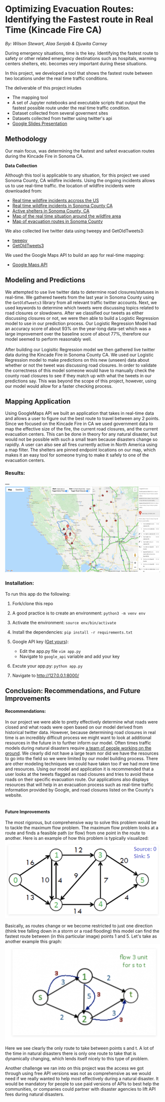 
# Optimizing Evacuation Routes: Identifying the Fastest route in Real Time (Kincade Fire CA)

<em>By: Wilson Stewart, Alaa Senjab & Djuwita Carney</em>

During emergency situations, time is the key. Identifying the fastest route to safety or other related emergency destinations such as hospitals, warming centers shelters, etc. becomes very important during these situations. 

In this project, we developed a tool that shows the fastest route between two locations under the real time traffic conditions.


The deliverable of this project inludes

-   The mapping tool
-   A set of Jupyter notebooks and executable scripts that output the fastest possible route under the real time traffic condition.
-   Dataset collected from several goverment sites
-   Datasets collected from twitter using twitter's api
-   [Google Slides Presentation](https://docs.google.com/presentation/d/17n2EbAjLC2QRx3Zfs5boPi6oWmr5oVD6SUpZ5uYk1C0/edit?usp=sharing)


## Methodology

Our main focus, was determining the fastest and safest evacuation routes during the Kincade Fire in Sonoma CA. 

**Data Collection** 

Although this tool is applicable to any situation, for this project we used Sonoma County, CA wildfire incidents.  Using the ongoing incidents allows us to use real-time traffic. the location of wildfire incidents were downloaded from:

- [Real time wildfire incidents accross the US](https://firms.modaps.eosdis.nasa.gov/active_fire/#firms-txt)
- [Real time wildfire incidents in Sonoma County CA](https://fire.ca.gov/incidents/)
- [Active shelters in Sonoma County, CA](https://socoemergency.org/shelters-and-warming-centers/)
- [Map of the real time situation around the wildfire area](https://sonomacounty.maps.arcgis.com/apps/webappviewer/index.html?id=2cb4401e1fc0494dbf9d9e22aa794617)
- [Map of evacuation routes in Sonoma County](https://www.pressdemocrat.com/news/10124814-181/santa-rosa-releases-evacuation-maps?artslide=4)

We also collected live twitter data using tweepy and GetOldTweets3:
- [tweepy](https://www.tweepy.org/)
- [GetOldTweets3](https://pypi.org/project/GetOldTweets3/)

We used the Google Maps API to build an app for real-time mapping:
- [Google Maps API](https://developers.google.com/maps/documentation)


## Modeling and Predictions

We attempted to use live twitter data to determine road closures/statuses in real-time. We gathered tweets from the last year in Sonoma County using the `GetOldTweets3` library from all relevant traffic twitter accounts. Next, we used keywords to determine which tweets were discussing topics related to road closures or slowdowns. After we classified our tweets as either discussing closures or not, we were then able to build a Logistic Regression model to use in our prediction process. Our Logistic Regression Model had an accuracy score of about 93% on the year-long data-set which was a large improvement over the baseline score of about 77%, therefore our model seemed to perform reasonably well.
<br>
<br>
After building our Logisitic Regression model we then gathered live twitter data during the Kincade Fire in Sonoma County CA. We used our Logistic Regression model to make predictions on this new (unseen) data about whether or not the tweet was discussing road closures. In order to validate the correctness of this model someone would have to manually check the county road closures to see if they match up with what the tweets in our predictions say. This was beyond the scope of this project, however, using our model would allow for a faster checking process.


## Mapping Application

Using GoogleMaps API we built an application that takes in real-time data and allows a user to figure out the best route to travel between any 2 points. Since we focused on the Kincade Fire in CA we used government data to map the effective size of the fire, the current road closures, and the current evacuation centers. This can be done in theory for any natural disaster, but would not be possible with such a small team because disasters change so rapidly. A user can also see all fires currently active in North America using a map filter. The shelters are pinned endpoint locations on our map, which makes it an easy tool for someone trying to make it safely to one of the evacuation centers.

### Results:

— ![](images/mapp_static_demo.png) 



### Installation:

To run this app do the following:

1. Fork/clone this repo


2. A good practice is to create an environment:
        ```python3 -m venv env```


3. Activate the  environment:
        ```source env/bin/activate```


4. Install  the dependencies:
        ```pip install -r requirements.txt```


5. Google API key ([Get yours](https://developers.google.com/maps/documentation)):
    - Edit the app.py file
        ```vim app.py```
    - Navigate to `google_api` variable and add your key
    
6. Excute your app.py:
    ```python app.py```


7. Navigate to http://127.0.0.1:8000/


## Conclusion: Recommendations, and Future Improvements

#### Recommendations:

In our project we were able to pretty effectively determine what roads were closed and what roads were open based on our model derived from historical twitter data. However, because determining road closures in real time is an incredibly difficult process we might want to look at additional resources in the future in to further inform our model. Often times traffic models during natural disasters require [a team of people working on the ground](https://www.citylab.com/transportation/2018/09/after-the-storm-a-flood-of-data/570640/). We clearly did not have a large team nor did we have the resources to go into the field so we were limited by our model building process. There are other modeling techniques we could have taken too if we had more time and resources. Using our model and application it is recommended that a user looks at the tweets flagged as road closures and tries to avoid these roads on their specific evacuation route. Our applications also displays resources that will help in an evacuation process such as real-time traffic information provided by Google, and road closures listed on the County's website.
<br>
<br>

#### Future Improvements

The most rigorous, but comprehensive way to solve this problem would be to tackle the maximum flow problem. The maximum flow problem looks at a route and finds a feasible path (or flow) from one point in the route to another. Here is an example of how this problem is typically visualized: <br>![](images/max_flow.png)

Basically, as routes change or we become restricted to just one direction (think tree falling down in a storm or a road flooding) this model can find the fastest route between (in this particular image) points 1 and 5. Let's take as another example this graph: <br> ![](images/short_flow.png)

Here we see clearly the only route to take between points s and t. A lot of the time in natural disasters there is only one route to take that is dynamically changing, which lends itself nicely to this type of problem. 

Another challenge we ran into on this project was the access we got through using free API versions was not as comprehensive as we would need if we really wanted to help most effectively during a natural disaster. It would be mandatory for people to use paid versions of APIs to best help the communities, or companies could partner with disaster agencies to lift API fees during natural disasters. 


